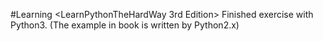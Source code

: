 #Learning \<LearnPythonTheHardWay 3rd Edition\>
Finished exercise with Python3. (The example in book is written by Python2.x)

